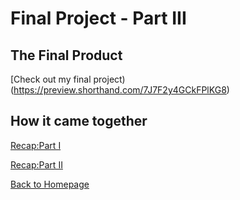 # Final Project - Part III

## The Final Product
[Check out my final project)(https://preview.shorthand.com/7J7F2y4GCkFPlKG8)

## How it came together
[Recap:Part I](final_project_Watters.md)

[Recap:Part II](final_project_Part11_watters.md)









[Back to Homepage](/README.md)
